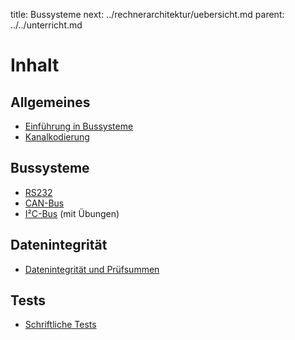 title: Bussysteme
next: ../rechnerarchitektur/uebersicht.md
parent: ../../unterricht.md

# Inhalt

## Allgemeines
* [Einführung in Bussysteme](bussysteme.html)
* [Kanalkodierung](kanalkodierung.html)

## Bussysteme
* [RS232](rs232.html)
* [CAN-Bus](can.html)
* [I²C-Bus](i2c.html) (mit Übungen)

## Datenintegrität
* [Datenintegrität und Prüfsummen](datenintegritaet.html)

## Tests
* [Schriftliche Tests](test_bussysteme.html)
